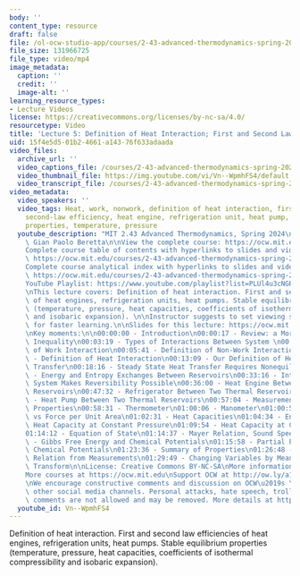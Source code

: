```yaml
---
body: ''
content_type: resource
draft: false
file: /ol-ocw-studio-app/courses/2-43-advanced-thermodynamics-spring-2024/ocw_243_lecture05_2024feb20_360p_16_9.mp4
file_size: 131966725
file_type: video/mp4
image_metadata:
  caption: ''
  credit: ''
  image-alt: ''
learning_resource_types:
- Lecture Videos
license: https://creativecommons.org/licenses/by-nc-sa/4.0/
resourcetype: Video
title: 'Lecture 5: Definition of Heat Interaction; First and Second Law Efficiencies'
uid: 15f4e5d5-01b2-4661-a143-76f633adaada
video_files:
  archive_url: ''
  video_captions_file: /courses/2-43-advanced-thermodynamics-spring-2024/15TEULYpbL12fMVvaB7Afg8291VL8qO6U_transcript.webvtt
  video_thumbnail_file: https://img.youtube.com/vi/Vn--WpmhFS4/default.jpg
  video_transcript_file: /courses/2-43-advanced-thermodynamics-spring-2024/15TEULYpbL12fMVvaB7Afg8291VL8qO6U_transcript.pdf
video_metadata:
  video_speakers: ''
  video_tags: Heat, work, nonwork, definition of heat interaction, first-law efficiency,
    second-law efficiency, heat engine, refrigeration unit, heat pump, stable equilibrium
    properties, temperature, pressure
  youtube_description: "MIT 2.43 Advanced Thermodynamics, Spring 2024\nInstructor:\
    \ Gian Paolo Beretta\n\nView the complete course: https://ocw.mit.edu/courses/2-43-advanced-thermodynamics-spring-2024/\n\
    Complete course table of contents with hyperlinks to slides and video timestamps:\
    \ https://ocw.mit.edu/courses/2-43-advanced-thermodynamics-spring-2024/resources/mit2_43_s24_toc_slides_pdf/\n\
    Complete course analytical index with hyperlinks to slides and video timestamps:\
    \ https://ocw.mit.edu/courses/2-43-advanced-thermodynamics-spring-2024/resources/mit2_43_s24_index_slides_pdf/\n\
    YouTube Playlist: https://www.youtube.com/playlist?list=PLUl4u3cNGP6309d0oJDiVo1CvxUQXJ2il\n\
    \nThis lecture covers: Definition of heat interaction. First and second law efficiencies\
    \ of heat engines, refrigeration units, heat pumps. Stable equilibrium properties\
    \ (temperature, pressure, heat capacities, coefficients of isothermal compressibility\
    \ and isobaric expansion). \n\nInstructor suggests to set viewing speed at 1.5\
    \ for faster learning.\n\nSlides for this lecture: https://ocw.mit.edu/courses/2-43-advanced-thermodynamics-spring-2024/resources/mit2_43_s24_lec05_pdf/\n\
    \nKey moments:\n\n00:00:00 - Introduction\n00:00:17 - Review: a More Precise Clausius\
    \ Inequality\n00:03:19 - Types of Interactions Between System \n00:03:40 - Definition\
    \ of Work Interaction\n00:05:41 - Definition of Non-Work Interaction\n00:07:18\
    \ - Definition of Heat Interaction\n00:13:09 - Our Definition of Heat versus Heat\
    \ Transfer\n00:18:16 - Steady State Heat Transfer Requires Nonequilibrium\n00:29:59\
    \ - Energy and Entropy Exchanges Between Reservoirs\n00:33:16 - Interposing a\
    \ System Makes Reversibility Possible\n00:36:00 - Heat Engine Between Two Thermal\
    \ Reservoirs\n00:47:32 - Refrigerator Between Two Thermal Reservoirs\n00:54:17\
    \ - Heat Pump Between Two Thermal Reservoirs\n00:57:04 - Measurements of Stable-Equilibrium\
    \ Properties\n00:58:31 - Thermometer\n01:00:06 - Manometer\n01:00:58 - Pressure\
    \ vs Force per Unit Area\n01:02:31 - Heat Capacities\n01:04:34 - Enthalpy and\
    \ Heat Capacity at Constant Pressure\n01:09:54 - Heat Capacity at Constant Volume\n\
    01:14:12 - Equation of State\n01:14:37 - Mayer Relation, Sound Speed, Etc\n01:15:45\
    \ - Gibbs Free Energy and Chemical Potentials\n01:15:58 - Partial Pressures and\
    \ Chemical Potentials\n01:23:36 - Summary of Properties\n01:26:48 - Fundamental\
    \ Relation from Measurements\n01:29:49 - Changing Variables by Means of Legendre\
    \ Transform\n\nLicense: Creative Commons BY-NC-SA\nMore information at https://ocw.mit.edu/terms\n\
    More courses at https://ocw.mit.edu\nSupport OCW at http://ow.ly/a1If50zVRlQ\n\
    \nWe encourage constructive comments and discussion on OCW\u2019s YouTube and\
    \ other social media channels. Personal attacks, hate speech, trolling, and inappropriate\
    \ comments are not allowed and may be removed. More details at https://ocw.mit.edu/comments."
  youtube_id: Vn--WpmhFS4
---
```

Definition of heat interaction. First and second law efficiencies of heat engines, refrigeration units, heat pumps. Stable equilibrium properties (temperature, pressure, heat capacities, coefficients of isothermal compressibility and isobaric expansion).